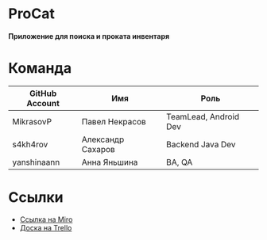 # ProCat

#### Приложение для поиска и проката инвентаря

# Команда

GitHub Account | Имя | Роль
-------- | --------- | --
MikrasovP | Павел Некрасов | TeamLead, Android Dev
s4kh4rov | Александр Сахаров | Backend Java Dev
yanshinaann | Анна Яньшина | BA, QA

# Ссылки
- [Ссылка на Miro](https://miro.com/app/board/o9J_lQqU-8w=/)
- [Доска на Trello](https://trello.com/b/x19zfnxE/procat)
